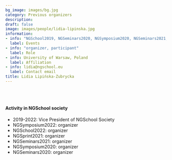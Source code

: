 ```yaml
---
bg_image: images/bg.jpg
category: Previous organizers
description: 
draft: false
image: images/people/lidia-lipinska.jpg
information:
- info: "NGSchool2019, NGSeminars2020, NGSymposium2020, NGSeminars2021, NGSprint2021, NGSchool2022, NGSymposium2022"
  label: Events
- info: "organizer, participant"
  label: Role
- info: University of Warsaw, Poland
  label: Affiliation
- info: lidia@ngschool.eu
  label: Contact email
title: Lidia Lipińska-Zubrycka
---
```



<br>&nbsp;
<br>

#### Activity in NGSchool society
* 2019-2022: Vice President of NGSchool Society
* NGSymposium2022: organizer
* NGSchool2022: organizer
* NGSprint2021: organizer
* NGSeminars2021: organizer
* NGSymposium2020: organizer
* NGSeminars2020: organizer
